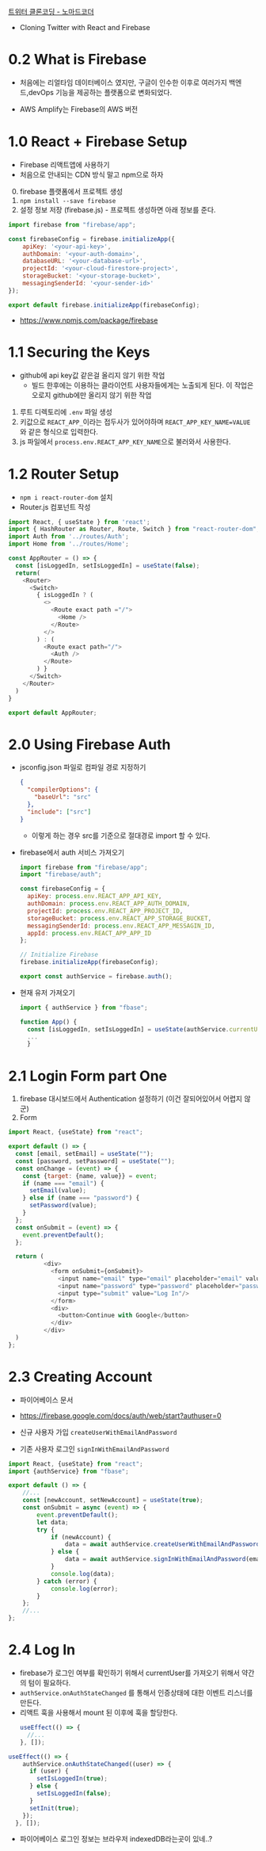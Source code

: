 [트위터 클론코딩 - 노마드코더](https://nomadcoders.co/nwitter/lobby)
- Cloning Twitter with React and Firebase

# 0.2 What is Firebase

- 처음에는 리얼타임 데이터베이스 였지만, 구글이 인수한 이후로 여러가지 백엔드,devOps 기능을 제공하는 플랫폼으로 변화되었다.

- AWS Amplify는 Firebase의 AWS 버전

# 1.0 React + Firebase Setup

- Firebase 리액트앱에 사용하기
- 처음으로 안내되는 CDN 방식 말고 npm으로 하자

0. firebase 플랫폼에서 프로젝트 생성
1. `npm install --save firebase`
2. 설정 정보 저장 (firebase.js) - 프로젝트 생성하면 아래 정보를 준다.
```js
import firebase from "firebase/app";

const firebaseConfig = firebase.initializeApp({
    apiKey: '<your-api-key>',
    authDomain: '<your-auth-domain>',
    databaseURL: '<your-database-url>',
    projectId: '<your-cloud-firestore-project>',
    storageBucket: '<your-storage-bucket>',
    messagingSenderId: '<your-sender-id>'
});

export default firebase.initializeApp(firebaseConfig);
```

- https://www.npmjs.com/package/firebase

# 1.1 Securing the Keys

- github에 api key값 같은걸 올리지 않기 위한 작업
    - 빌드 한후에는 이용하는 클라이언트 사용자들에게는 노출되게 된다. 이 작업은 오로지 github에만 올리지 않기 위한 작업

1. 루트 디렉토리에 `.env` 파일 생성
2. 키값으로 `REACT_APP_`이라는 접두사가 있어야하며 `REACT_APP_KEY_NAME=VALUE` 와 같은 형식으로 입력한다.
3. js 파일에서 `process.env.REACT_APP_KEY_NAME`으로 불러와서 사용한다.


# 1.2 Router Setup
- `npm i react-router-dom` 설치
- Router.js 컴포넌트 작성
```js
import React, { useState } from 'react';
import { HashRouter as Router, Route, Switch } from "react-router-dom";
import Auth from '../routes/Auth';
import Home from '../routes/Home';

const AppRouter = () => {
  const [isLoggedIn, setIsLoggedIn] = useState(false);
  return(
    <Router>
      <Switch>
        { isLoggedIn ? (
          <>
            <Route exact path ="/">
              <Home />
            </Route>
          </>
        ) : (
          <Route exact path="/">
            <Auth />
          </Route>
        ) }
      </Switch>
    </Router>
  )
}

export default AppRouter;
```

# 2.0 Using Firebase Auth 
- jsconfig.json 파일로 컴파일 경로 지정하기
  ```json
  {
    "compilerOptions": {
      "baseUrl": "src"
    },
    "include": ["src"]
  }
  ```
  - 이렇게 하는 경우 src를 기준으로 절대경로 import 할 수 있다.

- firebase에서 auth 서비스 가져오기
  ```js
  import firebase from "firebase/app";
  import "firebase/auth";

  const firebaseConfig = {
    apiKey: process.env.REACT_APP_API_KEY,
    authDomain: process.env.REACT_APP_AUTH_DOMAIN,
    projectId: process.env.REACT_APP_PROJECT_ID,
    storageBucket: process.env.REACT_APP_STORAGE_BUCKET,
    messagingSenderId: process.env.REACT_APP_MESSAGIN_ID,
    appId: process.env.REACT_APP_APP_ID
  };

  // Initialize Firebase
  firebase.initializeApp(firebaseConfig);

  export const authService = firebase.auth();
  ```

- 현재 유저 가져오기
  ```js
  import { authService } from "fbase";

  function App() {
    const [isLoggedIn, setIsLoggedIn] = useState(authService.currentUser);
    ...
    }
  ```
  
# 2.1 Login Form part One
1. firebase 대시보드에서 Authentication 설정하기 (이건 잘되어있어서 어렵지 않군)
2. Form
```js
import React, {useState} from "react";

export default () => {
  const [email, setEmail] = useState("");
  const [password, setPassword] = useState("");
  const onChange = (event) => {
    const {target: {name, value}} = event;
    if (name === "email") {
      setEmail(value);
    } else if (name === "password") {
      setPassword(value);
    }
  };
  const onSubmit = (event) => {
    event.preventDefault();
  };

  return (
          <div>
            <form onSubmit={onSubmit}>
              <input name="email" type="email" placeholder="email" value={email} onChange={onChange} required/>
              <input name="password" type="password" placeholder="password" value={password} onChange={onChange} required/>
              <input type="submit" value="Log In"/>
            </form>
            <div>
              <button>Continue with Google</button>
            </div>
          </div>
  )
};
```

# 2.3 Creating Account
- 파이어베이스 문서
- https://firebase.google.com/docs/auth/web/start?authuser=0

- 신규 사용자 가입 `createUserWithEmailAndPassword`
- 기존 사용자 로그인 `signInWithEmailAndPassword`
```js
import React, {useState} from "react";
import {authService} from "fbase";

export default () => {
    //...
    const [newAccount, setNewAccount] = useState(true);
    const onSubmit = async (event) => {
        event.preventDefault();
        let data;
        try {
            if (newAccount) {
                data = await authService.createUserWithEmailAndPassword(email, password)
            } else {
                data = await authService.signInWithEmailAndPassword(email, password)
            }
            console.log(data);
        } catch (error) {
            console.log(error);
        }
    };
    //...
};
```

# 2.4 Log In
- firebase가 로그인 여부를 확인하기 위해서 currentUser를 가져오기 위해서 약간의 텀이 필요하다.
- `authService.onAuthStateChanged` 를 통해서 인증상태에 대한 이벤트 리스너를 만든다.
- 리액트 훅을 사용해서 mount 된 이후에 훅을 할당한다.
  ```js
  useEffect(() => {
    //...
  }, []);
  ```

```js
useEffect(() => {
    authService.onAuthStateChanged((user) => {
      if (user) {
        setIsLoggedIn(true);
      } else {
        setIsLoggedIn(false);
      }
      setInit(true);
    });
  }, []);
```

- 파이어베이스 로그인 정보는 브라우저 indexedDB라는곳이 있네..?